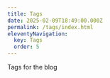 ```yaml
---
title: Tags
date: 2025-02-09T18:49:00.000Z
permalink: /tags/index.html
eleventyNavigation:
  key: Tags
  order: 5
---
```

Tags for the blog
